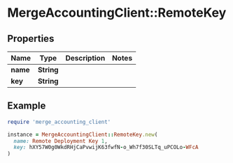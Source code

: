# MergeAccountingClient::RemoteKey

## Properties

| Name | Type | Description | Notes |
| ---- | ---- | ----------- | ----- |
| **name** | **String** |  |  |
| **key** | **String** |  |  |

## Example

```ruby
require 'merge_accounting_client'

instance = MergeAccountingClient::RemoteKey.new(
  name: Remote Deployment Key 1,
  key: hXY57W0g0WkdRHjCaPvwijK63fwfN-o_Wh7f30SLTq_uPCOLo-WFcA
)
```


